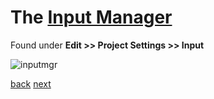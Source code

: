 # The [Input Manager](glossary.md#inputmanager) 

Found under **Edit >> Project Settings >> Input**

![inputmgr](http://docs.unity3d.com/Documentation/Images/manual/Input-1.jpg)

[back](4-1.md) [next](4-3.md)

